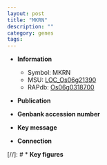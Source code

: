```yaml
---
layout: post
title: "MKRN"
description: ""
category: genes
tags: 
---
```


* **Information**  
    + Symbol: MKRN  
    + MSU: [LOC_Os06g21390](http://rice.uga.edu/cgi-bin/ORF_infopage.cgi?orf=LOC_Os06g21390)  
    + RAPdb: [Os06g0318700](http://rapdb.dna.affrc.go.jp/viewer/gbrowse_details/irgsp1?name=Os06g0318700)  

* **Publication**  

* **Genbank accession number**  

* **Key message**  

* **Connection**  

[//]: # * **Key figures**  


